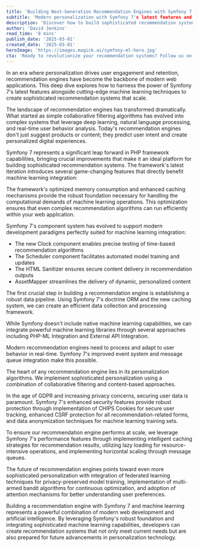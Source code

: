 ```yaml
---
title: 'Building Next-Generation Recommendation Engines with Symfony 7 and Machine Learning'
subtitle: 'Modern personalization with Symfony 7's latest features and ML techniques'
description: 'Discover how to build sophisticated recommendation systems by combining Symfony 7's latest features with cutting-edge machine learning techniques. Learn about real-time processing, personalization algorithms, and scaling strategies for modern web applications.'
author: 'David Jenkins'
read_time: '8 mins'
publish_date: '2025-03-01'
created_date: '2025-03-01'
heroImage: 'https://images.magick.ai/symfony-ml-hero.jpg'
cta: 'Ready to revolutionize your recommendation systems? Follow us on LinkedIn for more expert insights on combining modern web development with AI technologies!'
---
```


In an era where personalization drives user engagement and retention, recommendation engines have become the backbone of modern web applications. This deep dive explores how to harness the power of Symfony 7's latest features alongside cutting-edge machine learning techniques to create sophisticated recommendation systems that scale.

The landscape of recommendation engines has transformed dramatically. What started as simple collaborative filtering algorithms has evolved into complex systems that leverage deep learning, natural language processing, and real-time user behavior analysis. Today's recommendation engines don't just suggest products or content; they predict user intent and create personalized digital experiences.

Symfony 7 represents a significant leap forward in PHP framework capabilities, bringing crucial improvements that make it an ideal platform for building sophisticated recommendation systems. The framework's latest iteration introduces several game-changing features that directly benefit machine learning integration:

The framework's optimized memory consumption and enhanced caching mechanisms provide the robust foundation necessary for handling the computational demands of machine learning operations. This optimization ensures that even complex recommendation algorithms can run efficiently within your web application.

Symfony 7's component system has evolved to support modern development paradigms perfectly suited for machine learning integration:

- The new Clock component enables precise testing of time-based recommendation algorithms
- The Scheduler component facilitates automated model training and updates
- The HTML Sanitizer ensures secure content delivery in recommendation outputs
- AssetMapper streamlines the delivery of dynamic, personalized content

The first crucial step in building a recommendation engine is establishing a robust data pipeline. Using Symfony 7's doctrine ORM and the new caching system, we can create an efficient data collection and processing framework.

While Symfony doesn't include native machine learning capabilities, we can integrate powerful machine learning libraries through several approaches including PHP-ML Integration and External API Integration.

Modern recommendation engines need to process and adapt to user behavior in real-time. Symfony 7's improved event system and message queue integration make this possible.

The heart of any recommendation engine lies in its personalization algorithms. We implement sophisticated personalization using a combination of collaborative filtering and content-based approaches.

In the age of GDPR and increasing privacy concerns, securing user data is paramount. Symfony 7's enhanced security features provide robust protection through implementation of CHIPS Cookies for secure user tracking, enhanced CSRF protection for all recommendation-related forms, and data anonymization techniques for machine learning training sets.

To ensure our recommendation engine performs at scale, we leverage Symfony 7's performance features through implementing intelligent caching strategies for recommendation results, utilizing lazy loading for resource-intensive operations, and implementing horizontal scaling through message queues.

The future of recommendation engines points toward even more sophisticated personalization with integration of federated learning techniques for privacy-preserved model training, implementation of multi-armed bandit algorithms for continuous optimization, and adoption of attention mechanisms for better understanding user preferences.

Building a recommendation engine with Symfony 7 and machine learning represents a powerful combination of modern web development and artificial intelligence. By leveraging Symfony's robust foundation and integrating sophisticated machine learning capabilities, developers can create recommendation systems that not only meet current needs but are also prepared for future advancements in personalization technology.